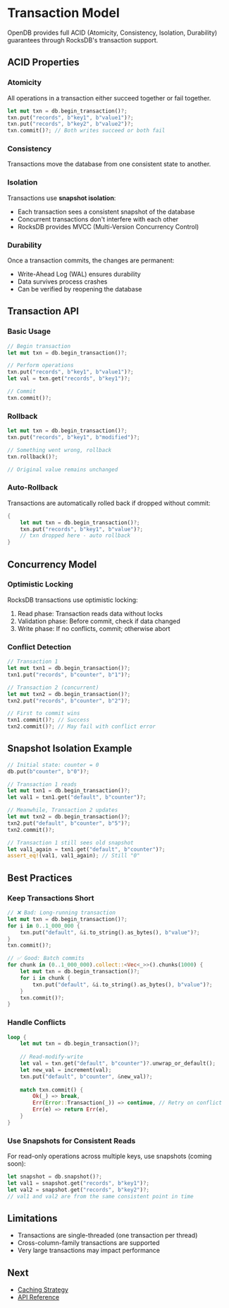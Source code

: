 # Transaction Model

OpenDB provides full ACID (Atomicity, Consistency, Isolation, Durability) guarantees through RocksDB's transaction support.

## ACID Properties

### Atomicity

All operations in a transaction either succeed together or fail together.

```rust
let mut txn = db.begin_transaction()?;
txn.put("records", b"key1", b"value1")?;
txn.put("records", b"key2", b"value2")?;
txn.commit()?; // Both writes succeed or both fail
```

### Consistency

Transactions move the database from one consistent state to another.

### Isolation

Transactions use **snapshot isolation**:

- Each transaction sees a consistent snapshot of the database
- Concurrent transactions don't interfere with each other
- RocksDB provides MVCC (Multi-Version Concurrency Control)

### Durability

Once a transaction commits, the changes are permanent:

- Write-Ahead Log (WAL) ensures durability
- Data survives process crashes
- Can be verified by reopening the database

## Transaction API

### Basic Usage

```rust
// Begin transaction
let mut txn = db.begin_transaction()?;

// Perform operations
txn.put("records", b"key1", b"value1")?;
let val = txn.get("records", b"key1")?;

// Commit
txn.commit()?;
```

### Rollback

```rust
let mut txn = db.begin_transaction()?;
txn.put("records", b"key1", b"modified")?;

// Something went wrong, rollback
txn.rollback()?;

// Original value remains unchanged
```

### Auto-Rollback

Transactions are automatically rolled back if dropped without commit:

```rust
{
    let mut txn = db.begin_transaction()?;
    txn.put("records", b"key1", b"value")?;
    // txn dropped here - auto rollback
}
```

## Concurrency Model

### Optimistic Locking

RocksDB transactions use optimistic locking:

1. Read phase: Transaction reads data without locks
2. Validation phase: Before commit, check if data changed
3. Write phase: If no conflicts, commit; otherwise abort

### Conflict Detection

```rust
// Transaction 1
let mut txn1 = db.begin_transaction()?;
txn1.put("records", b"counter", b"1")?;

// Transaction 2 (concurrent)
let mut txn2 = db.begin_transaction()?;
txn2.put("records", b"counter", b"2")?;

// First to commit wins
txn1.commit()?; // Success
txn2.commit()?; // May fail with conflict error
```

## Snapshot Isolation Example

```rust
// Initial state: counter = 0
db.put(b"counter", b"0")?;

// Transaction 1 reads
let mut txn1 = db.begin_transaction()?;
let val1 = txn1.get("default", b"counter")?;

// Meanwhile, Transaction 2 updates
let mut txn2 = db.begin_transaction()?;
txn2.put("default", b"counter", b"5")?;
txn2.commit()?;

// Transaction 1 still sees old snapshot
let val1_again = txn1.get("default", b"counter")?;
assert_eq!(val1, val1_again); // Still "0"
```

## Best Practices

### Keep Transactions Short

```rust
// ❌ Bad: Long-running transaction
let mut txn = db.begin_transaction()?;
for i in 0..1_000_000 {
    txn.put("default", &i.to_string().as_bytes(), b"value")?;
}
txn.commit()?;

// ✅ Good: Batch commits
for chunk in (0..1_000_000).collect::<Vec<_>>().chunks(1000) {
    let mut txn = db.begin_transaction()?;
    for i in chunk {
        txn.put("default", &i.to_string().as_bytes(), b"value")?;
    }
    txn.commit()?;
}
```

### Handle Conflicts

```rust
loop {
    let mut txn = db.begin_transaction()?;
    
    // Read-modify-write
    let val = txn.get("default", b"counter")?.unwrap_or_default();
    let new_val = increment(val);
    txn.put("default", b"counter", &new_val)?;
    
    match txn.commit() {
        Ok(_) => break,
        Err(Error::Transaction(_)) => continue, // Retry on conflict
        Err(e) => return Err(e),
    }
}
```

### Use Snapshots for Consistent Reads

For read-only operations across multiple keys, use snapshots (coming soon):

```rust
let snapshot = db.snapshot()?;
let val1 = snapshot.get("records", b"key1")?;
let val2 = snapshot.get("records", b"key2")?;
// val1 and val2 are from the same consistent point in time
```

## Limitations

- Transactions are single-threaded (one transaction per thread)
- Cross-column-family transactions are supported
- Very large transactions may impact performance

## Next

- [Caching Strategy](caching.md)
- [API Reference](../api/transactions.md)
